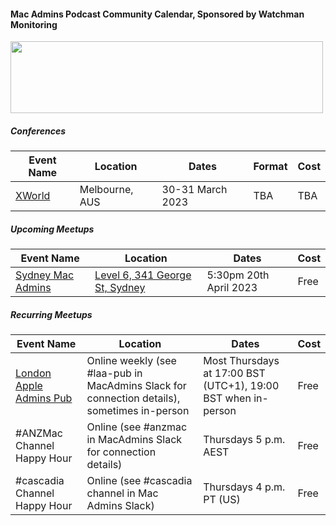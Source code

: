 #### Mac Admins Podcast Community Calendar, Sponsored by Watchman Monitoring

[<img src="https://podcast.macadmins.org/wp-content/uploads/2017/06/Watchman-Monitoring-logo-blue.png" alt="" width="500" height="115" />](https://www.watchmanmonitoring.com)

##### Conferences

| Event Name | Location | Dates | Format | Cost |
|------------|----------|-------|--------|------|
| [XWorld]([https://acesconf.com](https://auc.edu.au/)) | Melbourne, AUS | 30-31 March 2023 | TBA | TBA |



##### Upcoming Meetups

| Event Name | Location | Dates | Cost |
|------------|----------|-------|------|
| [Sydney Mac Admins](https://sydneymacadmins.com)| [Level 6, 341 George St, Sydney](https://goo.gl/maps/r2Tg6YvvBQiZfzst7) | 5:30pm 20th April 2023 | Free |[MacAdminsUA](https://macadmins.org.ua/macadminsua-at-macpaw-space/) | [MacPaw.Space](https://macapw.space) | April 19 at 19:00 | Free |


##### Recurring Meetups

| Event Name | Location | Dates | Cost |
|------------|----------|-------|------|
| [London Apple Admins Pub](https://londonappleadmins.org.uk/) | Online weekly (see #laa-pub in MacAdmins Slack for connection details), sometimes in-person  | Most Thursdays at 17:00 BST (UTC+1), 19:00 BST when in-person | Free |
| #ANZMac Channel Happy Hour | Online (see #anzmac in MacAdmins Slack for connection details) | Thursdays 5 p.m. AEST | Free |
| #cascadia Channel Happy Hour | Online (see #cascadia channel in Mac Admins Slack) | Thursdays 4 p.m. PT (US) | Free|
